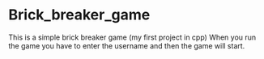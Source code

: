 # Brick_breaker_game

This is a simple brick breaker game (my first project in cpp)
When you run the game you have to enter the username and then the game will start.
